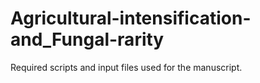 # Agricultural-intensification-and_Fungal-rarity

Required scripts and input files used for the manuscript.
